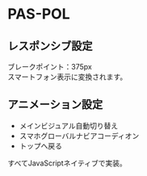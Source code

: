 # PAS-POL

## レスポンシブ設定
ブレークポイント：375px  
スマートフォン表示に変換されます。

## アニメーション設定
* メインビジュアル自動切り替え
* スマホグローバルナビアコーディオン
* トップへ戻る

すべてJavaScriptネイティブで実装。
